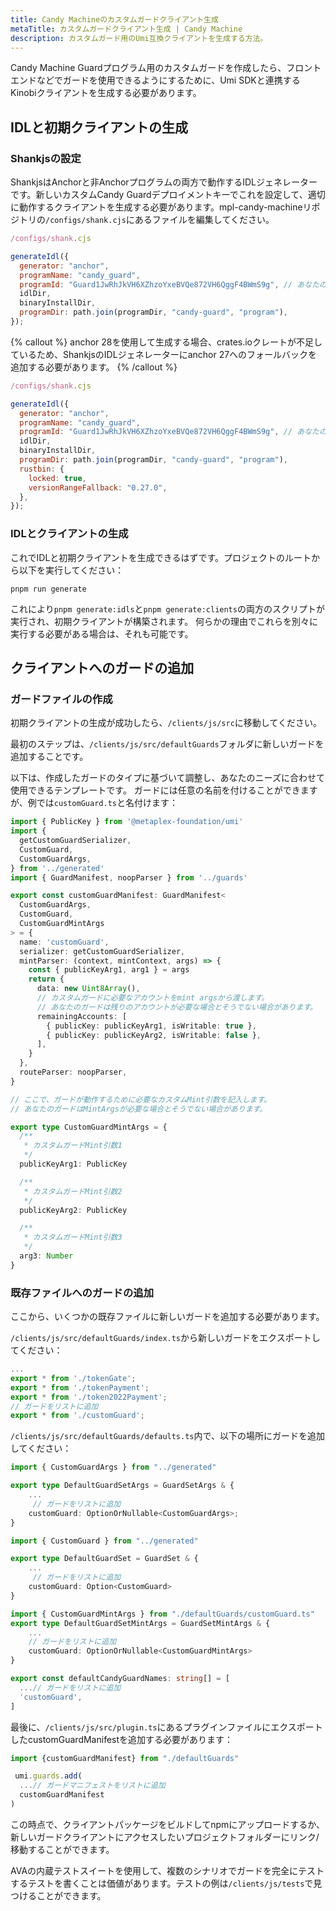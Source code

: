 ```yaml
---
title: Candy Machineのカスタムガードクライアント生成
metaTitle: カスタムガードクライアント生成 | Candy Machine
description: カスタムガード用のUmi互換クライアントを生成する方法。
---
```


Candy Machine Guardプログラム用のカスタムガードを作成したら、フロントエンドなどでガードを使用できるようにするために、Umi SDKと連携するKinobiクライアントを生成する必要があります。

## IDLと初期クライアントの生成

### Shankjsの設定

ShankjsはAnchorと非Anchorプログラムの両方で動作するIDLジェネレーターです。新しいカスタムCandy Guardデプロイメントキーでこれを設定して、適切に動作するクライアントを生成する必要があります。mpl-candy-machineリポジトリの`/configs/shank.cjs`にあるファイルを編集してください。

```js
/configs/shank.cjs

generateIdl({
  generator: "anchor",
  programName: "candy_guard",
  programId: "Guard1JwRhJkVH6XZhzoYxeBVQe872VH6QggF4BWmS9g", // あなたのカスタムCandy Guardデプロイ済みプログラムキー
  idlDir,
  binaryInstallDir,
  programDir: path.join(programDir, "candy-guard", "program"),
});

```

{% callout %}
anchor 28を使用して生成する場合、crates.ioクレートが不足しているため、ShankjsのIDLジェネレーターにanchor 27へのフォールバックを追加する必要があります。
{% /callout %}

```js
/configs/shank.cjs

generateIdl({
  generator: "anchor",
  programName: "candy_guard",
  programId: "Guard1JwRhJkVH6XZhzoYxeBVQe872VH6QggF4BWmS9g", // あなたのカスタムCandy Guardデプロイ済みプログラムキー
  idlDir,
  binaryInstallDir,
  programDir: path.join(programDir, "candy-guard", "program"),
  rustbin: {
    locked: true,
    versionRangeFallback: "0.27.0",
  },
});

```

### IDLとクライアントの生成

これでIDLと初期クライアントを生成できるはずです。プロジェクトのルートから以下を実行してください：

```shell
pnpm run generate
```

これにより`pnpm generate:idls`と`pnpm generate:clients`の両方のスクリプトが実行され、初期クライアントが構築されます。
何らかの理由でこれらを別々に実行する必要がある場合は、それも可能です。

## クライアントへのガードの追加

### ガードファイルの作成

初期クライアントの生成が成功したら、`/clients/js/src`に移動してください。

最初のステップは、`/clients/js/src/defaultGuards`フォルダに新しいガードを追加することです。

以下は、作成したガードのタイプに基づいて調整し、あなたのニーズに合わせて使用できるテンプレートです。
ガードには任意の名前を付けることができますが、例では`customGuard.ts`と名付けます：

```ts
import { PublicKey } from '@metaplex-foundation/umi'
import {
  getCustomGuardSerializer,
  CustomGuard,
  CustomGuardArgs,
} from '../generated'
import { GuardManifest, noopParser } from '../guards'

export const customGuardManifest: GuardManifest<
  CustomGuardArgs,
  CustomGuard,
  CustomGuardMintArgs
> = {
  name: 'customGuard',
  serializer: getCustomGuardSerializer,
  mintParser: (context, mintContext, args) => {
    const { publicKeyArg1, arg1 } = args
    return {
      data: new Uint8Array(),
      // カスタムガードに必要なアカウントをmint argsから渡します。
      // あなたのガードは残りのアカウントが必要な場合とそうでない場合があります。
      remainingAccounts: [
        { publicKey: publicKeyArg1, isWritable: true },
        { publicKey: publicKeyArg2, isWritable: false },
      ],
    }
  },
  routeParser: noopParser,
}

// ここで、ガードが動作するために必要なカスタムMint引数を記入します。
// あなたのガードはMintArgsが必要な場合とそうでない場合があります。

export type CustomGuardMintArgs = {
  /**
   * カスタムガードMint引数1
   */
  publicKeyArg1: PublicKey

  /**
   * カスタムガードMint引数2
   */
  publicKeyArg2: PublicKey

  /**
   * カスタムガードMint引数3
   */
  arg3: Number
}
```

### 既存ファイルへのガードの追加

ここから、いくつかの既存ファイルに新しいガードを追加する必要があります。

`/clients/js/src/defaultGuards/index.ts`から新しいガードをエクスポートしてください：

```ts
...
export * from './tokenGate';
export * from './tokenPayment';
export * from './token2022Payment';
// ガードをリストに追加
export * from './customGuard';
```

`/clients/js/src/defaultGuards/defaults.ts`内で、以下の場所にガードを追加してください：

```ts
import { CustomGuardArgs } from "../generated"

export type DefaultGuardSetArgs = GuardSetArgs & {
    ...
     // ガードをリストに追加
    customGuard: OptionOrNullable<CustomGuardArgs>;
}
```

```ts
import { CustomGuard } from "../generated"

export type DefaultGuardSet = GuardSet & {
    ...
     // ガードをリストに追加
    customGuard: Option<CustomGuard>
}
```

```ts
import { CustomGuardMintArgs } from "./defaultGuards/customGuard.ts"
export type DefaultGuardSetMintArgs = GuardSetMintArgs & {
    ...
    // ガードをリストに追加
    customGuard: OptionOrNullable<CustomGuardMintArgs>
}
```

```ts
export const defaultCandyGuardNames: string[] = [
  ...// ガードをリストに追加
  'customGuard',
]
```

最後に、`/clients/js/src/plugin.ts`にあるプラグインファイルにエクスポートしたcustomGuardManifestを追加する必要があります：

```ts
import {customGuardManifest} from "./defaultGuards"

 umi.guards.add(
  ...// ガードマニフェストをリストに追加
  customGuardManifest
)
```

この時点で、クライアントパッケージをビルドしてnpmにアップロードするか、新しいガードクライアントにアクセスしたいプロジェクトフォルダーにリンク/移動することができます。

AVAの内蔵テストスイートを使用して、複数のシナリオでガードを完全にテストするテストを書くことは価値があります。テストの例は`/clients/js/tests`で見つけることができます。